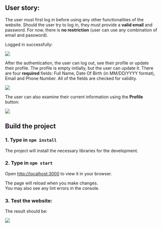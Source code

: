 ## User story:

The user must first log in before using any other functionalities of the website. Should the user try to log in, they must provide a **valid email** and password. For now, there is **no restriction** (user can use any combination of email and password).

Logged in successfully:

![](https://i.imgur.com/jmkKS8k.png)

After the authentication, the user can log out, see their profile or update their profile. The profile is empty initially, but the user can update it. There are four **required** fields: Full Name, Date Of Birth (in MM/DD/YYYY format), Email and Phone Number. All of the fields are checked for validity.

![](https://i.imgur.com/9euT0Kj.png)

The user can also examine their current information using the **Profile** button:

![](https://i.imgur.com/lAbGCG9.png)

## Build the project

### 1. Type in `npm install`

The project will install the necessary libraries for the development.

### 2. Type in `npm start`

Open [http://localhost:3000](http://localhost:3000) to view it in your browser.

The page will reload when you make changes.\
You may also see any lint errors in the console.

### 3. Test the website:

The result should be:

![](https://i.imgur.com/rKoqv4g.png)
